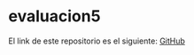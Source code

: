 # evaluacion5

El link de este repositorio es el siguiente: [GitHub](https://github.com/joseluis031/evaluacion5.git)
